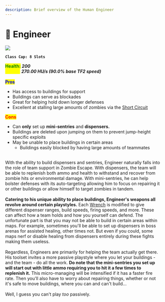 ```yaml
---
description: Brief overview of the Human Engineer
---
```


# 🔧 Engineer

![](../../../.gitbook/assets/Icon\_engineer\_blue.jpg)

**`Class Cap: 8 Slots`**

<mark style="color:green;">**Health:**</mark> _**200**_\
<mark style="color:yellow;">**Speed:**</mark> _**270.00 HU/s (90.0% base TF2 speed)**_\
\
<mark style="color:blue;">**Pros**</mark>

* Has access to buildings for support
* Buildings can serve as blockades
* Great for helping hold down longer defenses
* Excellent at stalling large amounts of zombies via the [Short Circuit](secondaries.md#short-circuit)

<mark style="color:red;">**Cons**</mark>

* Can **only** set up **mini-sentries** and **dispensers.**
* Buildings are deleted upon jumping on them to prevent jump-height specific exploits
* May be unable to place buildings in certain areas
  * Buildings easily blocked by having large amounts of teammates

\
With the ability to build dispensers and sentries, Engineer naturally falls into the role of team support in Zombie Escape. With dispensers, the team will be able to replenish both ammo and health to withstand and recover from zombie hits or environmental damage. With mini-sentries, he can help bolster defenses with its auto-targeting allowing him to focus on repairing it or other buildings or allow himself to target zombies in tandem.\
\
**Catering to his unique ability to place buildings, Engineer's weapons all revolve around certain playstyles.** Each [Wrench](melees.md) is modified to give different dispenser ranges, build speeds, firing speeds, and more. These can affect how a team holds and how you yourself can defend. The unfortunate part is that you may not be able to build in certain areas within maps. For example, sometimes you'll be able to set up dispensers in boss arenas for assisted healing, other times not. But even if you could, some maps nerf or disable healing from dispensers entirely during these fights making them useless.\
\
Regardless, Engineers are primarily for helping the team actually get there. His toolset invites a more passive playstyle where you let your buildings - and the team - do all the work. **Do note that the mini-sentries you set up will start out with little ammo requiring you to hit it a few times to replenish it.** This micro-managing will be intensified if it has a faster fire rate. Then you'll also have to worry about repairing things, whether or not it's safe to move buildings, where you can and can't build...\
\
Well, I guess you can't play _too_ passively.
